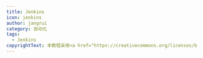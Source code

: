 ```yaml
---
title: Jenkins
icon: jenkins
author: jangrui
category: 自动化
tags: 
  - Jenkins
copyrightText: 本教程采用<a href="https://creativecommons.org/licenses/by-sa/3.0/deed.zh">知识共享 署名-相同方式共享 3.0协议</a>
---
```

